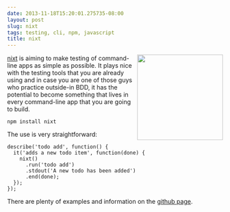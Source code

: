 ```yaml
---
date: 2013-11-18T15:20:01.275735-08:00
layout: post
slug: nixt
tags: testing, cli, npm, javascript
title: nixt
---
```

<img src="/logos/nixt.jpg" style="width: 200px; float: right"/>

[nixt](https://github.com/vesln/nixt) is aiming to make testing of
command-line apps as simple as possible. It plays nice with the testing
tools that you are already using and in case you are one of those guys
who practice outside-in BDD, it has the potential to become something
that lives in every command-line app that you are going to build.

    npm install nixt

The use is very straightforward:

    describe('todo add', function() {
      it('adds a new todo item', function(done) {
        nixt()
          .run('todo add')
          .stdout('A new todo has been added')
          .end(done);
      });
    });

There are plenty of examples and information on the [github
page](https://github.com/vesln/nixt).

